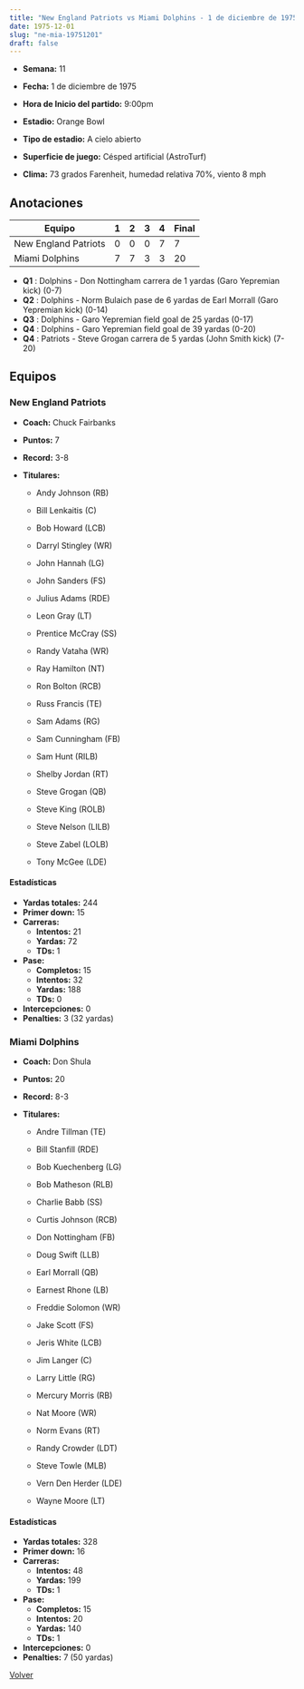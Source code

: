 ```yaml
---
title: "New England Patriots vs Miami Dolphins - 1 de diciembre de 1975"
date: 1975-12-01
slug: "ne-mia-19751201"
draft: false
---
```


* **Semana:** 11
* **Fecha:** 1 de diciembre de 1975

* **Hora de Inicio del partido:** 9:00pm
* **Estadio:** Orange Bowl
* **Tipo de estadio:** A cielo abierto
* **Superficie de juego:** Césped artificial (AstroTurf)
* **Clima:** 73 grados Farenheit, humedad relativa 70%, viento 8 mph





## Anotaciones
| Equipo | 1 | 2 | 3 | 4 | Final |
|--------|---|---|---|---|-------|
| New England Patriots  | 0 | 0 | 0 | 7  | 7 |
| Miami Dolphins  | 7 | 7 | 3 | 3  | 20 |
* **Q1** : Dolphins - Don Nottingham carrera de 1 yardas (Garo Yepremian kick) (0-7)
* **Q2** : Dolphins - Norm Bulaich pase de 6 yardas de Earl Morrall (Garo Yepremian kick) (0-14)
* **Q3** : Dolphins - Garo Yepremian field goal de 25 yardas (0-17)
* **Q4** : Dolphins - Garo Yepremian field goal de 39 yardas (0-20)
* **Q4** : Patriots - Steve Grogan carrera de 5 yardas (John Smith kick) (7-20)


## Equipos


### New England Patriots
* **Coach:** Chuck Fairbanks
* **Puntos:** 7
* **Record:** 3-8
* **Titulares:** 

  * Andy Johnson (RB) 

  * Bill Lenkaitis (C) 

  * Bob Howard (LCB) 

  * Darryl Stingley (WR) 

  * John Hannah (LG) 

  * John Sanders (FS) 

  * Julius Adams (RDE) 

  * Leon Gray (LT) 

  * Prentice McCray (SS) 

  * Randy Vataha (WR) 

  * Ray Hamilton (NT) 

  * Ron Bolton (RCB) 

  * Russ Francis (TE) 

  * Sam Adams (RG) 

  * Sam Cunningham (FB) 

  * Sam Hunt (RILB) 

  * Shelby Jordan (RT) 

  * Steve Grogan (QB) 

  * Steve King (ROLB) 

  * Steve Nelson (LILB) 

  * Steve Zabel (LOLB) 

  * Tony McGee (LDE) 

#### Estadísticas
* **Yardas totales:** 244
* **Primer down:** 15
* **Carreras:**
  * **Intentos:** 21
  * **Yardas:** 72
  * **TDs:** 1
* **Pase:**
  * **Completos:** 15
  * **Intentos:** 32
  * **Yardas:** 188
  * **TDs:** 0
* **Intercepciones:** 0
* **Penalties:** 3 (32 yardas)

### Miami Dolphins
* **Coach:** Don Shula
* **Puntos:** 20
* **Record:** 8-3
* **Titulares:** 

  * Andre Tillman (TE) 

  * Bill Stanfill (RDE) 

  * Bob Kuechenberg (LG) 

  * Bob Matheson (RLB) 

  * Charlie Babb (SS) 

  * Curtis Johnson (RCB) 

  * Don Nottingham (FB) 

  * Doug Swift (LLB) 

  * Earl Morrall (QB) 

  * Earnest Rhone (LB) 

  * Freddie Solomon (WR) 

  * Jake Scott (FS) 

  * Jeris White (LCB) 

  * Jim Langer (C) 

  * Larry Little (RG) 

  * Mercury Morris (RB) 

  * Nat Moore (WR) 

  * Norm Evans (RT) 

  * Randy Crowder (LDT) 

  * Steve Towle (MLB) 

  * Vern Den Herder (LDE) 

  * Wayne Moore (LT) 

#### Estadísticas
* **Yardas totales:** 328
* **Primer down:** 16
* **Carreras:**
  * **Intentos:** 48
  * **Yardas:** 199
  * **TDs:** 1
* **Pase:**
  * **Completos:** 15
  * **Intentos:** 20
  * **Yardas:** 140
  * **TDs:** 1
* **Intercepciones:** 0
* **Penalties:** 7 (50 yardas)


[Volver](/historia/1975)
